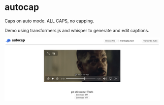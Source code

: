 # autocap
Caps on auto mode. ALL CAPS, no capping.

Demo using transformers.js and whisper to generate and edit captions.

![screenshot](./static/screenshot.png)